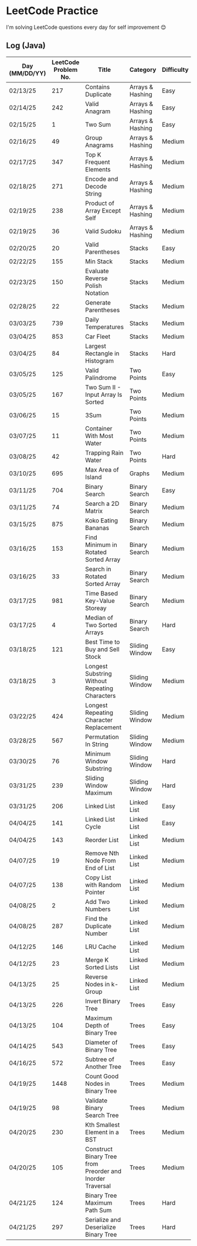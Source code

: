# LeetCode Practice

I'm solving LeetCode questions every day for self improvement 😊

## Log (Java)
| Day (MM/DD/YY) | LeetCode Problem No. | Title                                                     | Category         | Difficulty | Language | Time complexity | Space complexity | Notes | Time spent (min) | My solution result  | File                             |
|----------------|----------------------|-----------------------------------------------------------|------------------|------------|----------|-----------------|------------------|-------|------------------|---------------------|----------------------------------|
| 02/13/25       | 217                  | Contains Duplicate                                        | Arrays & Hashing | Easy       | Java     | O(n)            | O(n)             |       | 10               | Accepted            | [q217.cpp](java/src/q217.java)   |
| 02/14/25       | 242                  | Valid Anagram                                             | Arrays & Hashing | Easy       | Java     | O(n)            | O(n)             |       | 20               | Accepted            | [q242.cpp](java/src/q242.java)   |
| 02/15/25       | 1                    | Two Sum                                                   | Arrays & Hashing | Easy       | Java     | O(n)            | O(n)             |       | 30               | Accepted            | [q1.cpp](java/src/q1.java)       |
| 02/16/25       | 49                   | Group Anagrams                                            | Arrays & Hashing | Medium     | Java     | O(n^2)          | O(n)             |       | 40               | Accepted            | [q49.cpp](java/src/q49.java)     |
| 02/17/25       | 347                  | Top K Frequent Elements                                   | Arrays & Hashing | Medium     | Java     | O(n)            | O(n)             |       | 60               | Accepted with hints | [q347.cpp](java/src/q347.java)   |
| 02/18/25       | 271                  | Encode and Decode String                                  | Arrays & Hashing | Medium     | Java     | O(n)            | O(1)             |       | 60               | Wrong Answer        | [q271.cpp](java/src/q271.java)   |
| 02/19/25       | 238                  | Product of Array Except Self                              | Arrays & Hashing | Medium     | Java     | O(n)            | O(n)             |       |                  | Time Limit Exceeded | [q238.cpp](java/src/q238.java)   |
| 02/19/25       | 36                   | Valid Sudoku                                              | Arrays & Hashing | Medium     | Java     | O(n^2)          | O(n^2)           |       |                  |                     | [q36.cpp](java/src/q36.java)     |
| 02/20/25       | 20                   | Valid Parentheses                                         | Stacks           | Easy       | Java     | O(n)            | O(n)             |       |                  |                     | [q36.cpp](java/src/q20.java)     |
| 02/22/25       | 155                  | Min Stack                                                 | Stacks           | Medium     | Java     | O(1)            | O(n)             |       | 30               | Accepted            | [q155.cpp](java/src/q155.java)   |
| 02/23/25       | 150                  | Evaluate Reverse Polish Notation                          | Stacks           | Medium     | Java     | O(n)            | O(n)             |       | 25               | Accepted            | [q150.cpp](java/src/q150.java)   |
| 02/28/25       | 22                   | Generate Parentheses                                      | Stacks           | Medium     | Java     | O(4^n)          | O(n)             |       |                  |                     | [q22.cpp](java/src/q22.java)     |
| 03/03/25       | 739                  | Daily Temperatures                                        | Stacks           | Medium     | Java     | O(n)            | O(n)             |       |                  |                     | [q739.cpp](java/src/q739.java)   |
| 03/04/25       | 853                  | Car Fleet                                                 | Stacks           | Medium     | Java     | O(n*logn)       | O(n)             |       |                  |                     | [q853.cpp](java/src/q853.java)   |
| 03/04/25       | 84                   | Largest Rectangle in Histogram                            | Stacks           | Hard       | Java     | O(n^2)          | O(n)             |       |                  |                     | [q84.cpp](java/src/q84.java)     |
| 03/05/25       | 125                  | Valid Palindrome                                          | Two Points       | Easy       | Java     | O(n)            | O(1)             |       |                  |                     | [q125.cpp](java/src/q125.java)   |
| 03/05/25       | 167                  | Two Sum II - Input Array Is Sorted                        | Two Points       | Medium     | Java     | O(n)            | O(1)             |       |                  |                     | [q167.cpp](java/src/q167.java)   |
| 03/06/25       | 15                   | 3Sum                                                      | Two Points       | Medium     | Java     | O(n^2)          | O(n)             |       |                  |                     | [q15.cpp](java/src/q15.java)     |
| 03/07/25       | 11                   | Container With Most Water                                 | Two Points       | Medium     | Java     | O(n)            | O(1)             |       | 15               | Accepted            | [q11.cpp](java/src/q11.java)     |
| 03/08/25       | 42                   | Trapping Rain Water                                       | Two Points       | Hard       | Java     | O(n)            | O(1)             |       |                  |                     | [q42.cpp](java/src/q42.java)     |
| 03/10/25       | 695                  | Max Area of Island                                        | Graphs           | Medium     | Java     | O(n)            | O(n)             |       |                  |                     | [q695.cpp](java/src/q695.java)   |
| 03/11/25       | 704                  | Binary Search                                             | Binary Search    | Easy       | Java     | O(logn)         | O(1)             |       | 15               | Accepted            | [q704.cpp](java/src/q704.java)   |
| 03/11/25       | 74                   | Search a 2D Matrix                                        | Binary Search    | Medium     | Java     | O(logn)         | O(1)             |       |                  |                     | [q74.cpp](java/src/q74.java)     |
| 03/15/25       | 875                  | Koko Eating Bananas                                       | Binary Search    | Medium     | Java     | O(nlogn)        | O(1)             |       |                  |                     | [q875.cpp](java/src/q875.java)   |
| 03/16/25       | 153                  | Find Minimum in Rotated Sorted Array                      | Binary Search    | Medium     | Java     | O(logn)         | O(1)             |       |                  |                     | [q153.cpp](java/src/q153.java)   |
| 03/16/25       | 33                   | Search in Rotated Sorted Array                            | Binary Search    | Medium     | Java     | O(logn)         | O(1)             |       |                  |                     | [q33.cpp](java/src/q33.java)     |
| 03/17/25       | 981                  | Time Based Key-Value Storeay                              | Binary Search    | Medium     | Java     | O(log(m+n))     | O(log(m+n))      |       |                  |                     | [q981.cpp](java/src/q981.java)   |
| 03/17/25       | 4                    | Median of Two Sorted Arrays                               | Binary Search    | Hard       | Java     | O(m+n)          | O(1)             |       |                  |                     | [q4.cpp](java/src/q4.java)       |
| 03/18/25       | 121                  | Best Time to Buy and Sell Stock                           | Sliding Window   | Easy       | Java     | O(n)            | O(1)             |       |                  |                     | [q121.cpp](java/src/q121.java)   |
| 03/18/25       | 3                    | Longest Substring Without Repeating Characters            | Sliding Window   | Medium     | Java     | O(n)            | O(m)             |       |                  |                     | [q3.cpp](java/src/q3.java)       |
| 03/22/25       | 424                  | Longest Repeating Character Replacement                   | Sliding Window   | Medium     | Java     | O(m*n)          | O(m)             |       |                  |                     | [q424.cpp](java/src/q424.java)   |
| 03/28/25       | 567                  | Permutation In String                                     | Sliding Window   | Medium     | Java     | O(n)            | O(1)             |       |                  |                     | [q567.cpp](java/src/q567.java)   |
| 03/30/25       | 76                   | Minimum Window Substring                                  | Sliding Window   | Hard       | Java     | O(n)            | O(n)             |       |                  |                     | [q76.cpp](java/src/q76.java)     |
| 03/31/25       | 239                  | Sliding Window Maximum                                    | Sliding Window   | Hard       | Java     | O(n)            | O(n)             |       |                  |                     | [q239.cpp](java/src/q239.java)   |
| 03/31/25       | 206                  | Linked List                                               | Linked List      | Easy       | Java     | O(n)            | O(n)             |       |                  |                     | [q206.cpp](java/src/q206.java)   |
| 04/04/25       | 141                  | Linked List Cycle                                         | Linked List      | Easy       | Java     | O(1)            | O(1)             |       |                  |                     | [q141.cpp](java/src/q141.java)   |
| 04/04/25       | 143                  | Reorder List                                              | Linked List      | Medium     | Java     | O(n)            | O(1)             |       |                  |                     | [q143.cpp](java/src/q143.java)   |
| 04/07/25       | 19                   | Remove Nth Node From End of List                          | Linked List      | Medium     | Java     | O(n)            | O(1)             |       |                  |                     | [q19.cpp](java/src/q19.java)     |
| 04/07/25       | 138                  | Copy List with Random Pointer                             | Linked List      | Medium     | Java     | O(n)            | O(n)             |       |                  |                     | [q138.cpp](java/src/q138.java)   |
| 04/08/25       | 2                    | Add Two Numbers                                           | Linked List      | Medium     | Java     | O(1)            | O(n)             |       |                  |                     | [q2.cpp](java/src/q2.java)       |
| 04/08/25       | 287                  | Find the Duplicate Number                                 | Linked List      | Medium     | Java     | O(n)            | O(n)             |       |                  |                     | [q287.cpp](java/src/q287.java)   |
| 04/12/25       | 146                  | LRU Cache                                                 | Linked List      | Medium     | Java     | O(1)            | O(n)             |       |                  |                     | [q146.cpp](java/src/q146.java)   |
| 04/12/25       | 23                   | Merge K Sorted Lists                                      | Linked List      | Medium     | Java     | O(nlogn)        | O(n)             |       |                  |                     | [q23.cpp](java/src/q23.java)     |
| 04/13/25       | 25                   | Reverse Nodes in k-Group                                  | Linked List      | Medium     | Java     | O(n)            | O(1)             |       |                  |                     | [q25.cpp](java/src/q25.java)     |
| 04/13/25       | 226                  | Invert Binary Tree                                        | Trees            | Easy       | Java     | O(n)            | O(n)             |       |                  |                     | [q226.cpp](java/src/q226.java)   |
| 04/13/25       | 104                  | Maximum Depth of Binary Tree                              | Trees            | Easy       | Java     | O(n)            | O(n)             |       | 5                | Accepted            | [q104.cpp](java/src/q104.java)   |
| 04/14/25       | 543                  | Diameter of Binary Tree                                   | Trees            | Easy       | Java     | O(n)            | O(n)             |       |                  |                     | [q543.cpp](java/src/q543.java)   |
| 04/16/25       | 572                  | Subtree of Another Tree                                   | Trees            | Easy       | Java     | O(n)            | O(n)             |       |                  |                     | [q572.cpp](java/src/q572.java)   |
| 04/19/25       | 1448                 | Count Good Nodes in Binary Tree                           | Trees            | Medium     | Java     | O(n)            | O(n)             |       | 5                | Accepted            | [q1448.cpp](java/src/q1448.java) |
| 04/19/25       | 98                   | Validate Binary Search Tree                               | Trees            | Medium     | Java     | O(n)            | O(n)             |       | 10               | Accepted            | [q98.cpp](java/src/q98.java)     |
| 04/20/25       | 230                  | Kth Smallest Element in a BST                             | Trees            | Medium     | Java     | O(n)            | O(n)             |       |                  |                     | [q230.cpp](java/src/q230.java)   |
| 04/20/25       | 105                  | Construct Binary Tree from Preorder and Inorder Traversal | Trees            | Medium     | Java     | O(n^2)          | O(n)             |       |                  |                     | [q105.cpp](java/src/q105.java)   |
| 04/21/25       | 124                  | Binary Tree Maximum Path Sum                              | Trees            | Hard       | Java     | O(n)            | O(n)             |       |                  |                     | [q124.cpp](java/src/q124.java)   |
| 04/21/25       | 297                  | Serialize and Deserialize Binary Tree                     | Trees            | Hard       | Java     | O(n)            | O(n)             |       |                  |                     | [q297.cpp](java/src/q297.java)   |
